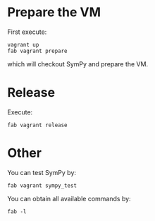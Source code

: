 # Prepare the VM

First execute:

    vagrant up
    fab vagrant prepare

which will checkout SymPy and prepare the VM.

# Release

Execute:

    fab vagrant release

# Other

You can test SymPy by:

    fab vagrant sympy_test

You can obtain all available commands by:

    fab -l
